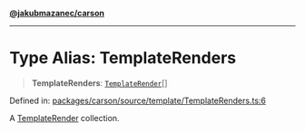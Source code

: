 [**@jakubmazanec/carson**](../README.md)

---

# Type Alias: TemplateRenders

> **TemplateRenders**: [`TemplateRender`](TemplateRender.md)[]

Defined in:
[packages/carson/source/template/TemplateRenders.ts:6](https://github.com/jakubmazanec/tools/blob/b70ba93afff7f67760159378262d2c0b19cfed9e/packages/carson/source/template/TemplateRenders.ts#L6)

A [TemplateRender](TemplateRender.md) collection.
